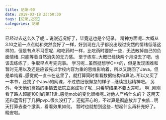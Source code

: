 ```yaml
---
title: 记录-90
date: 2019-03-18 23:50:30
tags: [记录,近况]
categories: 记录
---
```

已经过去这么久了呢...
说说近况好了，毕竟这也是个记录。
精神方面呢...大概从3.10之前一点点就和突然变好了一样，好到现在几乎都没出现过突然的情绪低落这样的，但是有点不习惯呢...和吃药时一样，比吃药时要好一些，无法散掉自己的负面情绪..只能等着自然消失的无力感。
至于练车..大概已经快两个月没去了吧，也该去练练了，争取早点考完完事。
学习呢...虽然挺想学C++的，但是发现困难和暂时无用以及还是应该先以学校内容为重的思维影响着，所以又跳回了Java。但是单纯看..感觉就一直卡在这里了，就打算同时看看数据结构和算法..所以又买了一本书，还找了个Java的网课，不过依旧很懈怠的样子...继续提起精神吧。
另外，今天他们离婚的事情去法院立案成功了呢...只希望结果不要太差吧。
啊..刚刚看了路人超能100II的第11话..感觉mob的变化很棒呢..对他人严格什么的？
这两天还和蓝雪打了几把pvp..很久没打了，还挺开心的，不过算是彻底放弃了虫族..
明天打算去查个激素，看看效果如何。
暂时也就想到这些...想起什么再补充好了。
晚安啦。